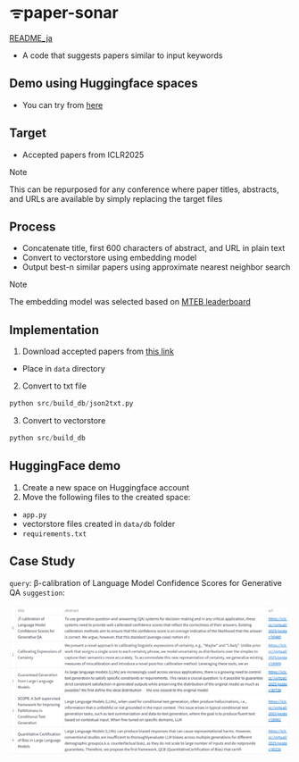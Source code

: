 # ᯤpaper-sonar

[README_ja](./README_ja.md)

- A code that suggests papers similar to input keywords

## Demo using Huggingface spaces

- You can try from [here](https://huggingface.co/spaces/ryota39/iclr2025-sonar)

## Target

- Accepted papers from ICLR2025

> [!NOTE]
> This can be repurposed for any conference where paper titles, abstracts, and URLs are available by simply replacing the target files

## Process

- Concatenate title, first 600 characters of abstract, and URL in plain text
- Convert to vectorstore using embedding model
- Output best-n similar papers using approximate nearest neighbor search


> [!NOTE]
> The embedding model was selected based on [MTEB leaderboard](https://huggingface.co/spaces/mteb/leaderboard)

## Implementation

1. Download accepted papers from [this link](https://iclr.cc/Downloads/2025)
  - Place in `data` directory

2. Convert to txt file

```python
python src/build_db/json2txt.py
```

3. Convert to vectorstore

```python
python src/build_db
```

## HuggingFace demo

1. Create a new space on Huggingface account
2. Move the following files to the created space:
- `app.py`
- vectorstore files created in `data/db` folder
- `requirements.txt`


## Case Study

`query`: β-calibration of Language Model Confidence Scores for Generative QA
`suggestion`:

![sugegstion](./data/img/suggestion.png)
